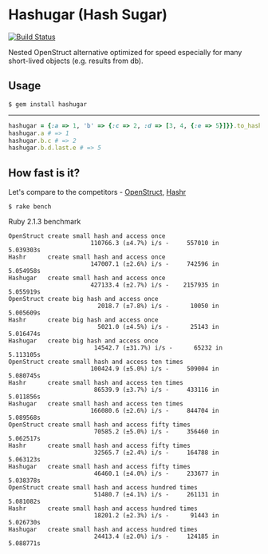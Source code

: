 Hashugar (Hash Sugar)
=====================

[![Build Status](https://secure.travis-ci.org/jsuchal/hashugar.png)](http://travis-ci.org/jsuchal/hashugar)

Nested OpenStruct alternative optimized for speed especially for many short-lived objects (e.g. results from db).


Usage
-----

`$ gem install hashugar`

-----
```ruby
hashugar = {:a => 1, 'b' => {:c => 2, :d => [3, 4, {:e => 5}]}}.to_hashugar
hashugar.a # => 1
hashugar.b.c # => 2
hashugar.b.d.last.e # => 5
```

How fast is it?
---------------

Let's compare to the competitors - [OpenStruct](http://www.ruby-doc.org/stdlib-1.9.3/libdoc/ostruct/rdoc/OpenStruct.html), [Hashr](https://github.com/svenfuchs/hashr)

`$ rake bench`

Ruby 2.1.3 benchmark

```
OpenStruct create small hash and access once
                       110766.3 (±4.7%) i/s -     557010 in   5.039303s
Hashr      create small hash and access once
                       147007.1 (±2.6%) i/s -     742596 in   5.054958s
Hashugar   create small hash and access once
                       427133.4 (±2.7%) i/s -    2157935 in   5.055919s
OpenStruct create big hash and access once
                         2018.7 (±7.8%) i/s -      10050 in   5.005609s
Hashr      create big hash and access once
                         5021.0 (±4.5%) i/s -      25143 in   5.016474s
Hashugar   create big hash and access once
                        14542.7 (±31.7%) i/s -      65232 in   5.113105s
OpenStruct create small hash and access ten times
                       100424.9 (±5.0%) i/s -     509004 in   5.080745s
Hashr      create small hash and access ten times
                        86539.9 (±3.7%) i/s -     433116 in   5.011856s
Hashugar   create small hash and access ten times
                       166080.6 (±2.6%) i/s -     844704 in   5.089568s
OpenStruct create small hash and access fifty times
                        70585.2 (±5.0%) i/s -     356460 in   5.062517s
Hashr      create small hash and access fifty times
                        32565.7 (±2.4%) i/s -     164788 in   5.063123s
Hashugar   create small hash and access fifty times
                        46460.1 (±4.0%) i/s -     233677 in   5.038378s
OpenStruct create small hash and access hundred times
                        51480.7 (±4.1%) i/s -     261131 in   5.081082s
Hashr      create small hash and access hundred times
                        18201.2 (±2.3%) i/s -      91443 in   5.026730s
Hashugar   create small hash and access hundred times
                        24413.4 (±2.0%) i/s -     124185 in   5.088771s
```
